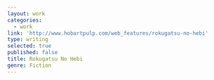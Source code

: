 ```yaml
---
layout: work
categories:
  - work
link: 'http://www.hobartpulp.com/web_features/rokugatsu-no-hebi'
type: writing
selected: true
published: false
title: Rokugatsu No Hebi
genre: Fiction
---
```

